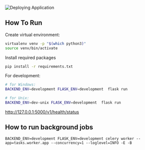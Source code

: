 
![Deploying Application](https://github.com/mousavian/backend-0/workflows/Deploying%20Application/badge.svg)


## How To Run

Create virtual environment:
```bash
virtualenv venv -p "$(which python3)"
source venv/bin/activate
```

Install required packages
```bash
pip install -r requirements.txt
```

For development:
```bash
# for Windows:
BACKEND_ENV=development FLASK_ENV=development  flask run

# for Unix:
BACKEND_ENV=dev-unix FLASK_ENV=development  flask run
```

http://127.0.0.1:5000/v1/health/status


## How to run background jobs

```
BACKEND_ENV=development FLASK_ENV=development celery worker --app=tasks.worker.app --concurrency=1 --loglevel=INFO -E -B
```
